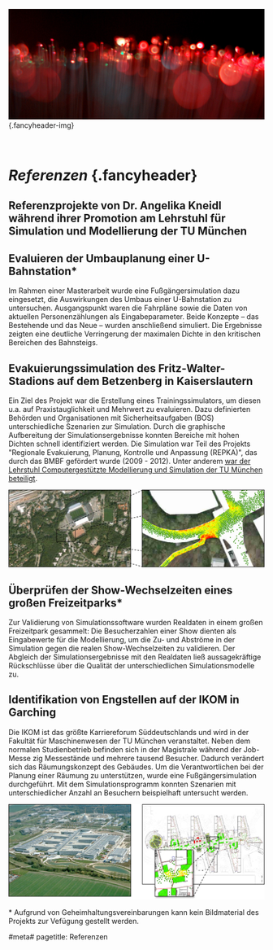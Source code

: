![](/img/accurate-bild-start.jpg) {.fancyheader-img}
# <br /> *Referenzen* {.fancyheader}

## Referenzprojekte von Dr. Angelika Kneidl während ihrer Promotion am Lehrstuhl für Simulation und Modellierung der TU München

## Evaluieren der Umbauplanung einer U-Bahnstation*
Im Rahmen einer Masterarbeit wurde eine Fußgängersimulation dazu eingesetzt, die Auswirkungen des Umbaus einer U-Bahnstation zu untersuchen.
Ausgangspunkt waren die Fahrpläne sowie die Daten von aktuellen Personenzählungen als Eingabeparameter. 
Beide Konzepte – das Bestehende und das Neue – wurden anschließend simuliert. 
Die Ergebnisse zeigten eine deutliche Verringerung der maximalen Dichte in den kritischen Bereichen des Bahnsteigs.

## Evakuierungssimulation des Fritz-Walter-Stadions auf dem Betzenberg in Kaiserslautern
Ein Ziel des Projekt war die Erstellung eines Trainingssimulators, um diesen u.a. auf Praxistauglichkeit und Mehrwert zu evaluieren.
Dazu definierten Behörden und Organisationen mit Sicherheitsaufgaben (BOS) unterschiedliche Szenarien zur Simulation.
Durch die graphische Aufbereitung der Simulationsergebnisse konnten Bereiche mit hohen Dichten schnell identifiziert werden.
Die Simulation war Teil des Projekts "Regionale Evakuierung, Planung, Kontrolle und Anpassung (REPKA)", das durch das BMBF gefördert wurde (2009 - 2012).
Unter anderem [war der Lehrstuhl Computergestützte Modellierung und Simulation der TU München beteiligt](http://www.repka-evakuierung.de/index.php?Site=Partner#repka-tum).

![Simulation Fritz-Walter-Stadion auf dem Betzenberg in Kaiserslautern](/img/referenzen-kaiserslautern.jpg)

## Überprüfen der Show-Wechselzeiten eines großen Freizeitparks*
Zur Validierung von Simulationssoftware wurden Realdaten in einem großen Freizeitpark gesammelt: 
Die Besucherzahlen einer Show dienten als Eingabewerte für die Modellierung, um die Zu- und Abströme in der Simulation gegen die realen Show-Wechselzeiten zu validieren. 
Der Abgleich der Simulationsergebnisse mit den Realdaten ließ aussagekräftige Rückschlüsse über die Qualität der unterschiedlichen Simulationsmodelle zu.

## Identifikation von Engstellen auf der IKOM in Garching
Die IKOM ist das größte Karriereforum Süddeutschlands und wird in der Fakultät für Maschinenwesen der TU München veranstaltet.
Neben dem normalen Studienbetrieb befinden sich in der Magistrale während der Job-Messe zig Messestände und mehrere tausend Besucher.
Dadurch verändert sich das Räumungskonzept des Gebäudes.
Um die Verantwortlichen bei der Planung einer Räumung zu unterstützen, wurde eine Fußgängersimulation durchgeführt.
Mit dem Simulationsprogramm konnten Szenarien mit unterschiedlicher Anzahl an Besuchern beispielhaft untersucht werden.

![TUM, Fakultät für Maschinenwesen, Luftaufnahme und Simulationsergebnis Engstelle](/img/referenzen-ikom.jpg)

\* Aufgrund von Geheimhaltungsvereinbarungen kann kein Bildmaterial des Projekts zur Vefügung gestellt werden.

#meta#
pagetitle: Referenzen

